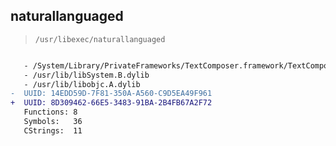 ## naturallanguaged

> `/usr/libexec/naturallanguaged`

```diff

   - /System/Library/PrivateFrameworks/TextComposer.framework/TextComposer
   - /usr/lib/libSystem.B.dylib
   - /usr/lib/libobjc.A.dylib
-  UUID: 14EDD59D-7F81-350A-A560-C9D5EA49F961
+  UUID: 8D309462-66E5-3483-91BA-2B4FB67A2F72
   Functions: 8
   Symbols:   36
   CStrings:  11

```
